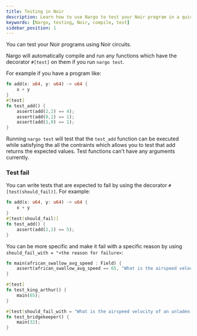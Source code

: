 ```yaml
---
title: Testing in Noir
description: Learn how to use Nargo to test your Noir program in a quick and easy way
keywords: [Nargo, testing, Noir, compile, test]
sidebar_position: 1
---
```


You can test your Noir programs using Noir circuits.

Nargo will automatically compile and run any functions which have the decorator `#[test]` on them if
you run `nargo test`.

For example if you have a program like:

```rust
fn add(x: u64, y: u64) -> u64 {
    x + y
}
#[test]
fn test_add() {
    assert(add(2,2) == 4);
    assert(add(0,1) == 1);
    assert(add(1,0) == 1);
}
```

Running `nargo test` will test that the `test_add` function can be executed while satisfying the all
the contraints which allows you to test that add returns the expected values. Test functions can't
have any arguments currently.

### Test fail

You can write tests that are expected to fail by using the decorator `#[test(should_fail)]`. For example:

```rust
fn add(x: u64, y: u64) -> u64 {
    x + y
}
#[test(should_fail)]
fn test_add() {
    assert(add(2,2) == 5);
}
```

You can be more specific and make it fail with a specific reason by using `should_fail_with = "<the reason for failure>`:

```rust
fn main(african_swallow_avg_speed : Field) {
    assert(african_swallow_avg_speed == 65, "What is the airspeed velocity of an unladen swallow");
}

#[test]
fn test_king_arthur() {
    main(65);
}

#[test(should_fail_with = "What is the airspeed velocity of an unladen swallow")]
fn test_bridgekeeper() {
    main(32);
}

```
